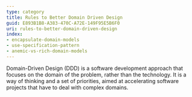 ```yaml
---
type: category
title: Rules to Better Domain Driven Design
guid: E893B1B8-A383-470C-A72E-149F95E5B6F0
uri: rules-to-better-domain-driven-design
index:
- encapsulate-domain-models
- use-specification-pattern
- anemic-vs-rich-domain-models
---
```


Domain-Driven Design (DDD) is a software development approach that focuses on the domain of the problem, rather than the technology. It is a way of thinking and a set of priorities, aimed at accelerating software projects that have to deal with complex domains.

